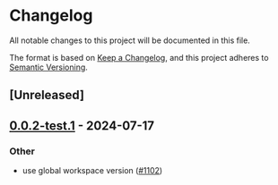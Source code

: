 # Changelog
All notable changes to this project will be documented in this file.

The format is based on [Keep a Changelog](https://keepachangelog.com/en/1.0.0/),
and this project adheres to [Semantic Versioning](https://semver.org/spec/v2.0.0.html).

## [Unreleased]

## [0.0.2-test.1](https://github.com/succinctlabs/sp1/compare/sp1-recursion-derive-v0.0.2-test...sp1-recursion-derive-v0.0.2-test.1) - 2024-07-17

### Other
- use global workspace version ([#1102](https://github.com/succinctlabs/sp1/pull/1102))
